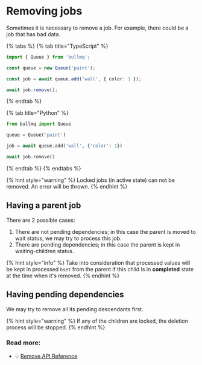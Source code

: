 # Removing jobs

Sometimes it is necessary to remove a job. For example, there could be a job that has bad data.

{% tabs %}
{% tab title="TypeScript" %}
```typescript
import { Queue } from 'bullmq';

const queue = new Queue('paint');

const job = await queue.add('wall', { color: 1 });

await job.remove();
```
{% endtab %}

{% tab title="Python" %}
```python
from bullmq import Queue

queue = Queue('paint')

job = await queue.add('wall', {'color': 1})

await job.remove()
```
{% endtab %}
{% endtabs %}

{% hint style="warning" %}
Locked jobs (in active state) can not be removed. An error will be thrown.
{% endhint %}

## Having a parent job

There are 2 possible cases:

1. There are not pending dependencies; in this case the parent is moved to wait status, we may try to process this job.
2. There are pending dependencies; in this case the parent is kept in waiting-children status.

{% hint style="info" %}
Take into consideration that processed values will be kept in processed `hset` from the parent if this child is in **completed** state at the time when it's removed.
{% endhint %}

## Having pending dependencies

We may try to remove all its pending descendants first.

{% hint style="warning" %}
If any of the children are locked, the deletion process will be stopped.
{% endhint %}

### Read more:

* 💡 [Remove API Reference](https://api.docs.bullmq.io/classes/v5.Job.html#remove)
